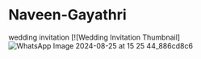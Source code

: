 # Naveen-Gayathri
 wedding invitation
 [![Wedding Invitation Thumbnail]![WhatsApp Image 2024-08-25 at 15 25 44_886cd8c6](https://github.com/user-attachments/assets/34dcc2c1-e0e8-49e3-a74e-3f7010ae9b0d)
 
 
